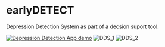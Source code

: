 # earlyDETECT
Depression Detection System as part of a decsion suport tool.

[![Depression Detection App demo](http://img.youtube.com/vi/k5R3xtf2gWU/0.jpg)](http://www.youtube.com/watch?v=k5R3xtf2gWU "Demo of Web Application Depression detection")
![DDS_1](https://github.com/MustaphaU/earlyDETECT/assets/123378149/74e67d9d-ea39-4397-8895-c1452b944652)
![DDS_2](https://github.com/MustaphaU/earlyDETECT/assets/123378149/ba5a8ce7-ab84-42dd-97c7-415135ba0989)

